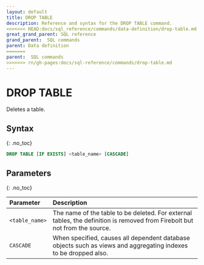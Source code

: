 ```yaml
---
layout: default
title: DROP TABLE
description: Reference and syntax for the DROP TABLE command.
<<<<<<< HEAD:docs/sql_reference/commands/data-definition/drop-table.md
great_grand_parent: SQL reference
grand_parent:  SQL commands
parent: Data definition
=======
parent:  SQL commands
>>>>>>> rn/gh-pages:docs/sql-reference/commands/drop-table.md
---
```


# DROP TABLE
Deletes a table.

## Syntax
{: .no_toc}

```sql
DROP TABLE [IF EXISTS] <table_name> [CASCADE]
```

## Parameters
{: .no_toc}

| Parameter       | Description                          |
| :-------------- | :------------------------------------ |
| `<table_name>`  | The name of the table to be deleted. For external tables, the definition is removed from Firebolt but not from the source. |
| `CASCADE`       | When specified, causes all dependent database objects such as views and aggregating indexes to be dropped also. |
